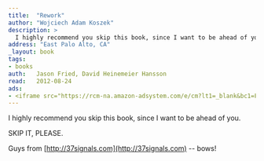 ```yaml
---
title:	"Rework"
author: "Wojciech Adam Koszek"
description: >
  I highly recommend you skip this book, since I want to be ahead of you.
address: "East Palo Alto, CA"
_layout: book
tags:
- books
auth:	Jason Fried, David Heinemeier Hansson
read:	2012-08-24
ads:
- <iframe src="https://rcm-na.amazon-adsystem.com/e/cm?lt1=_blank&bc1=FFFFFF&IS2=1&npa=1&bg1=FFFFFF&fc1=000000&lc1=FF0000&t=wkoszek08-20&o=1&p=8&l=as4&m=amazon&f=ifr&ref=ss_til&asins=0307463745" style="width:120px;height:240px;" scrolling="no" marginwidth="0" marginheight="0" frameborder="0"></iframe>
---
```

I highly recommend you skip this book, since I want to be ahead of you.

SKIP IT, PLEASE.

Guys from
[http://37signals.com](http://37signals.com)
-- bows!

